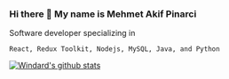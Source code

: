 ### Hi there 👋 My name is Mehmet Akif Pinarci

Software developer specializing in

```React, Redux Toolkit, Nodejs, MySQL, Java, and Python```

[![Windard's github stats](https://github-readme-stats.vercel.app/api?username=akifpinarci&show_icons=true&theme=dark)](https://github.com/akifpinarci)

<!--
**akifpinarci/akifpinarci** is a ✨ _special_ ✨ repository because its `README.md` (this file) appears on your GitHub profile.

Here are some ideas to get you started:

- 🔭 I’m currently working on ...
- 🌱 I’m currently learning ...
- 👯 I’m looking to collaborate on ...
- 🤔 I’m looking for help with ...
- 💬 Ask me about ...
- 📫 How to reach me: ...
- 😄 Pronouns: ...
- ⚡ Fun fact: ...
-->
